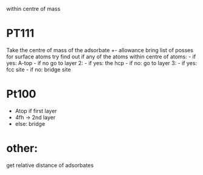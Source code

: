 within centre of mass

# PT111
Take the centre of mass of the adsorbate +- allowance
bring list of posses for surface atoms
try find out if any of the atoms within centre of atoms:
    - if yes: A-top
    - if no go to layer 2:
        - if yes: the hcp
        - if no: go to layer 3:
            - if yes: fcc site
            - if no: bridge site

# Pt100
- Atop if first layer
- 4fh -> 2nd layer
- else: bridge

# other:
get relative distance of adsorbates
